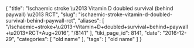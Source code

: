 {
    "title": "Ischaemic stroke \u2013 Vitamin D doubled survival (behind paywall) \u2013 RCT",
    "slug": "ischaemic-stroke-vitamin-d-doubled-survival-behind-paywall-rct",
    "aliases": [
        "/Ischaemic+stroke+\u2013+Vitamin+D+doubled+survival+behind+paywall+\u2013+RCT+Aug+2016",
        "/8141"
    ],
    "tiki_page_id": 8141,
    "date": "2016-12-29",
    "categories": [
        "old name"
    ],
    "tags": [
        "old name"
    ]
}